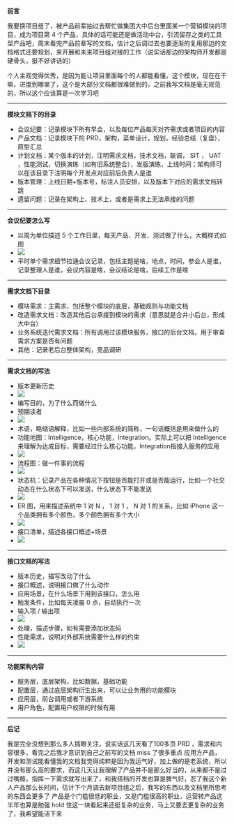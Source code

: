 **前言**

我要换项目组了，被产品前辈抽过去帮忙做集团大中后台里面某一个营销模块的项目，成为项目第 4 个产品，具体的话可能还是做活动中台，引流留存之类的工具型产品吧，周末看完产品前辈写的文档，估计之后调过去也要逐渐的复用那边的文档格式还要规划，来开展和未来项目组对接的工作（说实话那边的架构师开发都是硬骨头，挺不好讲话的）

个人主观觉得优秀，是因为能让项目里面每个的人都能看懂，这个模块，现在在干嘛，进度到哪里了，这个是大部分文档都很难做到的，之前我写文档是毫无规范的，所以这个应该算是一次学习吧

----

**模块文档下的目录**
- 会议纪要：记录模块下所有早会，以及每位产品每天对齐需求或者项目的内容
- 产品文档：记录模块下的 PRD，架构，菜单设计，规划，经验总结（复盘），原型汇总
- 计划文档：某个版本的计划，注明需求文档，技术文档，联调， SIT ， UAT ，性能测试，切换演练（如有旧系统整合），发版演练，上线时间；架构师可以在该目录下注明每个开发点对应前后负责人是谁
- 版本管理：上线日期+版本号，标注人员安排，以及版本下对应的需求文档转跳
- 遗留问题：记录在架构上、技术上，或者是需求上无法承接的问题

----

**会议纪要怎么写**

- 以周为单位描述 5 个工作日里，每天产品、开发、测试做了什么，大概样式如图
- ![](https://upload-images.jianshu.io/upload_images/3191557-29c5da91263b9c15.png?imageMogr2/auto-orient/strip%7CimageView2/2/w/1240)
- 平时单个需求细节拉通会议记录，包括主题是啥，地点，时间，参会人是谁，记录整理人是谁，会议内容是啥，会议结论是啥，后续工作是啥

----

**需求文档下目录**

- 模块需求：主需求，包括整个模块的底层，基础规则与功能文档
- 改造需求文档：改造其他后台承接到模块的需求（意思就是合并小后台，形成大中台）
- 业务系统迭代需求文档：所有调用过该模块服务，接口的后台文档，用于审查需求方案是否有问题
- 其他：记录老后台整体架构，竞品调研

----

**需求文档的写法**

- 版本更新历史
- ![](https://upload-images.jianshu.io/upload_images/3191557-73a4dad8e1a6e488.png?imageMogr2/auto-orient/strip%7CimageView2/2/w/1240)
- 编写目的，为了什么而做什么
- 预期读者
- ![](https://upload-images.jianshu.io/upload_images/3191557-7b01e8e66144bb2f.png?imageMogr2/auto-orient/strip%7CimageView2/2/w/1240)
- 术语，略缩语解释，比如一些内部系统的简称，一句话概括是用来做什么的
- 功能地图：Intelligence，核心功能，Integration。实际上可以把 Intelligence 来理解为达成目标，需要经过什么核心功能，Integration指接入服务的应用
- ![](https://upload-images.jianshu.io/upload_images/3191557-6f549cbcb420e309.png?imageMogr2/auto-orient/strip%7CimageView2/2/w/1240)
- 流程图：做一件事的流程
- ![](https://upload-images.jianshu.io/upload_images/3191557-ac24157a097bad85.png?imageMogr2/auto-orient/strip%7CimageView2/2/w/1240)
- 状态机：记录产品在各种情况下按钮是否能打开或是否能运行，比如一个社交动态在什么状态下可以发送，什么状态下不能发送
- ![](https://upload-images.jianshu.io/upload_images/3191557-6cc3ecf2fdddbaa1.png?imageMogr2/auto-orient/strip%7CimageView2/2/w/1240)
- ER 图，用来描述系统中 1 对 N ， 1 对 1 ， N 对 1 的关系，比如 iPhone 这一个品类拥有多个颜色，多个颜色拥有多个大小
- ![](https://upload-images.jianshu.io/upload_images/3191557-0137f4cc45e5dedd.png?imageMogr2/auto-orient/strip%7CimageView2/2/w/1240)
- 接口清单，描述各接口概述+场景
- ![](https://upload-images.jianshu.io/upload_images/3191557-df327fa205361091.png?imageMogr2/auto-orient/strip%7CimageView2/2/w/1240)

----

**接口文档的写法**

- 版本历史，描写改动了什么
- 接口概述，说明接口做了什么动作
- 应用场景，在什么场景下用到该接口，怎么用
- 触发条件，比如每天凌晨 0 点，自动执行一次
- 输入项 / 输出项
- ![](https://upload-images.jianshu.io/upload_images/3191557-174ba21e9f7dd8a6.png?imageMogr2/auto-orient/strip%7CimageView2/2/w/1240)
- 处理，描述步骤，如有需要添加状态码
- 性能需求，说明对外部系统需要什么样的约束
- ![](https://upload-images.jianshu.io/upload_images/3191557-2791ea3c0be8746e.png?imageMogr2/auto-orient/strip%7CimageView2/2/w/1240)

----

**功能架构内容**

- 服务层，底层架构，比如数据，基础功能
- 配置层，通过底层架构衍生出来，可以让业务用的功能模块
- 应用层，前台调用或者下游系统
- 用户角色，配置用户权限的时候有用

----

**后记**

我是完全没想到那么多人插眼关注，说实话这几天看了100多页 PRD ，需求和内容很多，看完之后我才意识到自己之前写的文档 miss 了很多重点
应用方产品，开发和测试能看懂我的文档我觉得纯粹是因为我运气好，加上做的是老系统，所以并没有那么高的要求，而这几天让我理解了产品并不是那么好当的，从来都不是过过嘴瘾，指挥一下需求就写出来了，和我搭档的开发也算是脾气好，忍了我这个新人产品那么长时间，估计下个月调去新项目组之后，我写的东西以及文档里所思考的东西会更多了
产品是个门槛很低的职业，又是门槛很高的职业，运营转产品这半年也算是勉强 hold 住这一块看起来还挺复杂的业务，马上又要去更复杂的业务了，我希望能活下来
